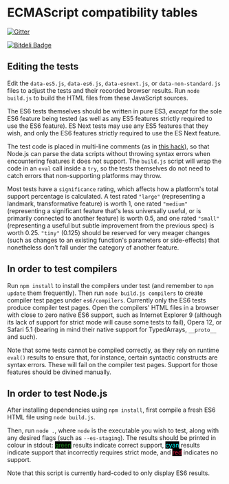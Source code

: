 ECMAScript compatibility tables
==================================================

[![Gitter](https://badges.gitter.im/Join%20Chat.svg)](https://gitter.im/kangax/compat-table?utm_source=badge&utm_medium=badge&utm_campaign=pr-badge&utm_content=badge)

[![Bitdeli Badge](https://d2weczhvl823v0.cloudfront.net/kangax/es5-compat-table/trend.png)](https://bitdeli.com/free "Bitdeli Badge")

Editing the tests
-----------------

Edit the `data-es5.js`, `data-es6.js`, `data-esnext.js`, or `data-non-standard.js` files to adjust the tests and their recorded browser results. Run `node build.js` to build the HTML files from these JavaScript sources.

The ES6 tests themselves should be written in pure ES3, *except* for the sole ES6 feature being tested (as well as any ES5 features strictly required to use the ES6 feature). ES Next tests may use any ES5 features that they wish, and only the ES6 features strictly required to use the ES Next feature.

The test code is placed in multi-line comments (as in [this hack](http://tomasz.janczuk.org/2013/05/multi-line-strings-in-javascript-and.html)), so that Node.js can parse the data scripts without throwing syntax errors when encountering features it does not support. The `build.js` script will wrap the code in an `eval` call inside a `try`, so the tests themselves do not need to catch errors that non-supporting platforms may throw.

Most tests have a `significance` rating, which affects how a platform's total support percentage is calculated. A test rated `"large"` (representing a landmark, transformative feature) is worth 1, one rated `"medium"` (representing a significant feature that's less universally useful, or is primarily connected to another feature) is worth 0.5, and one rated `"small"` (representing a useful but subtle improvement from the previous spec) is worth 0.25. `"tiny"` (0.125) should be reserved for very meager changes (such as changes to an existing function's parameters or side-effects) that nonetheless don't fall under the category of another feature.

In order to test compilers
-----------------

Run `npm install` to install the compilers under test (and remember to `npm update` them frequently).
Then run `node build.js compilers` to create compiler test pages under `es6/compilers`. Currently only the ES6 tests produce compiler test pages.
Open the compilers' HTML files in a browser with close to zero native ES6 support, such as Internet Explorer 9 (although its lack of support for strict mode will cause some tests to fail), Opera 12, or Safari 5.1 (bearing in mind their native support for TypedArrays, `__proto__` and such).

Note that some tests cannot be compiled correctly, as they rely on runtime `eval()` results to ensure that, for instance, certain syntactic constructs are syntax errors. These will fail on the compiler test pages. Support for those features should be divined manually.

In order to test Node.js
-----------------

After installing dependencies using `npm install`, first compile a fresh ES6 HTML file using `node build.js`.

Then, run `node .`, where `node` is the executable you wish to test, along with any desired flags (such as `--es-staging`). The results should be printed in colour in stdout: <span style='background:black;color:forestgreen'>green</span> results indicate correct support, <span style='background:black;color:aqua'>cyan</span> results indicate support that incorrectly requires strict mode, and <span style='background:black;color:crimson'>red</span> indicates no support.

Note that this script is currently hard-coded to only display ES6 results.
